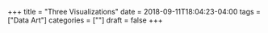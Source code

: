 +++
title = "Three Visualizations"
date = 2018-09-11T18:04:23-04:00
tags = ["Data Art"]
categories = [""]
draft = false
+++

